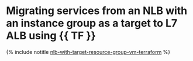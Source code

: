 # Migrating services from an NLB with an instance group as a target to L7 ALB using {{ TF }}

{% include notitle [nlb-with-target-resource-group-vm-terraform](../../../../_tutorials/security/nlb-with-target-resource-group-vm-terraform.md) %}